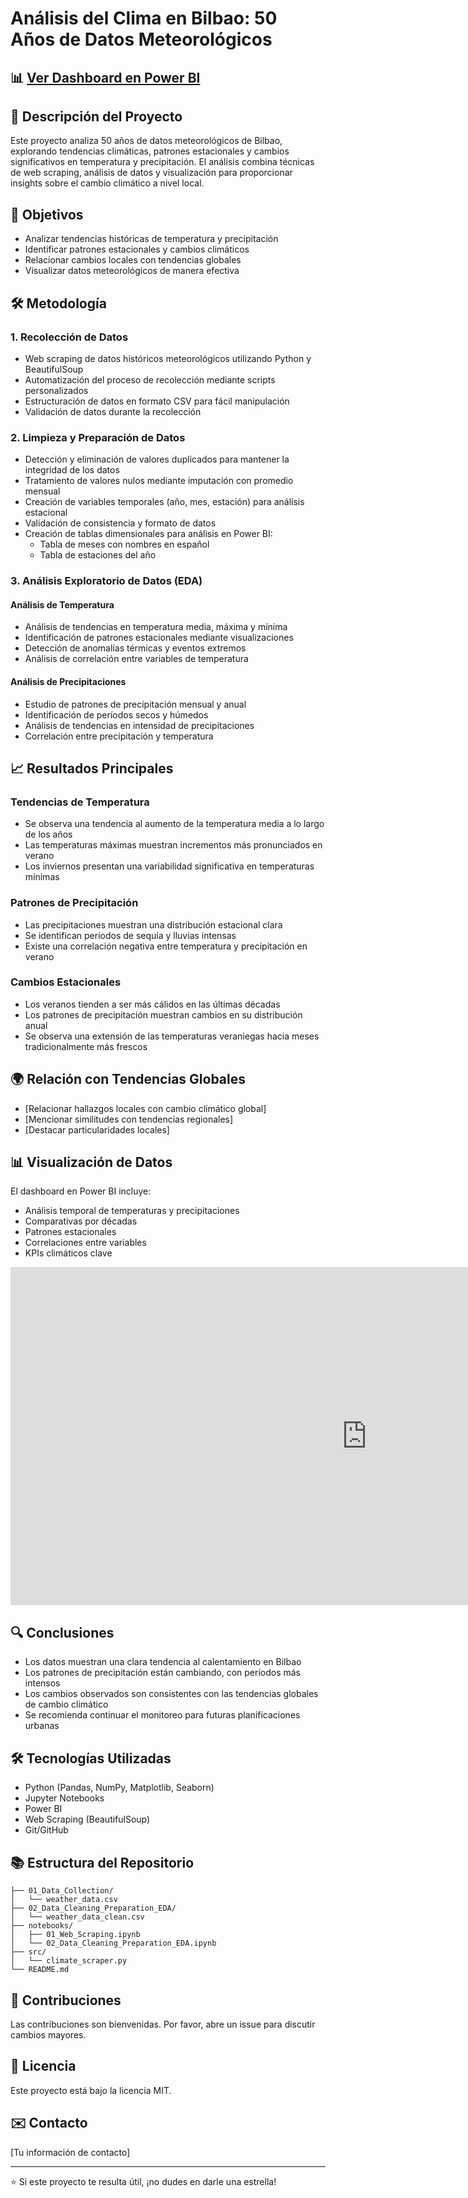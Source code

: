 # Análisis del Clima en Bilbao: 50 Años de Datos Meteorológicos

## 📊 [Ver Dashboard en Power BI](https://app.powerbi.com/reportEmbed?reportId=313c38e9-2057-4699-bc98-62a095a6f4e4&autoAuth=true&ctid=16a844d4-a6fb-4446-8873-1b1e40876fb5)

## 📝 Descripción del Proyecto
Este proyecto analiza 50 años de datos meteorológicos de Bilbao, explorando tendencias climáticas, patrones estacionales y cambios significativos en temperatura y precipitación. El análisis combina técnicas de web scraping, análisis de datos y visualización para proporcionar insights sobre el cambio climático a nivel local.

## 🎯 Objetivos
- Analizar tendencias históricas de temperatura y precipitación
- Identificar patrones estacionales y cambios climáticos
- Relacionar cambios locales con tendencias globales
- Visualizar datos meteorológicos de manera efectiva

## 🛠️ Metodología

### 1. Recolección de Datos
- Web scraping de datos históricos meteorológicos utilizando Python y BeautifulSoup
- Automatización del proceso de recolección mediante scripts personalizados
- Estructuración de datos en formato CSV para fácil manipulación
- Validación de datos durante la recolección

### 2. Limpieza y Preparación de Datos
- Detección y eliminación de valores duplicados para mantener la integridad de los datos
- Tratamiento de valores nulos mediante imputación con promedio mensual
- Creación de variables temporales (año, mes, estación) para análisis estacional
- Validación de consistencia y formato de datos
- Creación de tablas dimensionales para análisis en Power BI:
  - Tabla de meses con nombres en español
  - Tabla de estaciones del año

### 3. Análisis Exploratorio de Datos (EDA)
#### Análisis de Temperatura
- Análisis de tendencias en temperatura media, máxima y mínima
- Identificación de patrones estacionales mediante visualizaciones
- Detección de anomalías térmicas y eventos extremos
- Análisis de correlación entre variables de temperatura

#### Análisis de Precipitaciones
- Estudio de patrones de precipitación mensual y anual
- Identificación de períodos secos y húmedos
- Análisis de tendencias en intensidad de precipitaciones
- Correlación entre precipitación y temperatura

## 📈 Resultados Principales

### Tendencias de Temperatura
- Se observa una tendencia al aumento de la temperatura media a lo largo de los años
- Las temperaturas máximas muestran incrementos más pronunciados en verano
- Los inviernos presentan una variabilidad significativa en temperaturas mínimas

### Patrones de Precipitación
- Las precipitaciones muestran una distribución estacional clara
- Se identifican períodos de sequía y lluvias intensas
- Existe una correlación negativa entre temperatura y precipitación en verano

### Cambios Estacionales
- Los veranos tienden a ser más cálidos en las últimas décadas
- Los patrones de precipitación muestran cambios en su distribución anual
- Se observa una extensión de las temperaturas veraniegas hacia meses tradicionalmente más frescos

## 🌍 Relación con Tendencias Globales
- [Relacionar hallazgos locales con cambio climático global]
- [Mencionar similitudes con tendencias regionales]
- [Destacar particularidades locales]

## 📊 Visualización de Datos
El dashboard en Power BI incluye:
- Análisis temporal de temperaturas y precipitaciones
- Comparativas por décadas
- Patrones estacionales
- Correlaciones entre variables
- KPIs climáticos clave

<iframe title="Análisis Clima Bilbao - 50 años" width="1140" height="541.25" src="https://app.powerbi.com/reportEmbed?reportId=313c38e9-2057-4699-bc98-62a095a6f4e4&autoAuth=true&ctid=16a844d4-a6fb-4446-8873-1b1e40876fb5" frameborder="0" allowFullScreen="true"></iframe>

## 🔍 Conclusiones
- Los datos muestran una clara tendencia al calentamiento en Bilbao
- Los patrones de precipitación están cambiando, con períodos más intensos
- Los cambios observados son consistentes con las tendencias globales de cambio climático
- Se recomienda continuar el monitoreo para futuras planificaciones urbanas

## 🛠️ Tecnologías Utilizadas
- Python (Pandas, NumPy, Matplotlib, Seaborn)
- Jupyter Notebooks
- Power BI
- Web Scraping (BeautifulSoup)
- Git/GitHub

## 📚 Estructura del Repositorio
```
├── 01_Data_Collection/
│   └── weather_data.csv
├── 02_Data_Cleaning_Preparation_EDA/
│   └── weather_data_clean.csv
├── notebooks/
│   ├── 01_Web_Scraping.ipynb
│   └── 02_Data_Cleaning_Preparation_EDA.ipynb
├── src/
│   └── climate_scraper.py
└── README.md
```

## 🤝 Contribuciones
Las contribuciones son bienvenidas. Por favor, abre un issue para discutir cambios mayores.

## 📄 Licencia
Este proyecto está bajo la licencia MIT.

## ✉️ Contacto
[Tu información de contacto]

---
⭐️ Si este proyecto te resulta útil, ¡no dudes en darle una estrella!